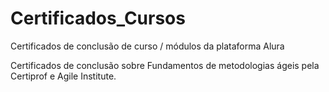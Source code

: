 # Certificados_Cursos

Certificados de conclusão de curso / módulos da plataforma Alura

Certificados de conclusão sobre Fundamentos de metodologias ágeis pela Certiprof e Agile Institute.
